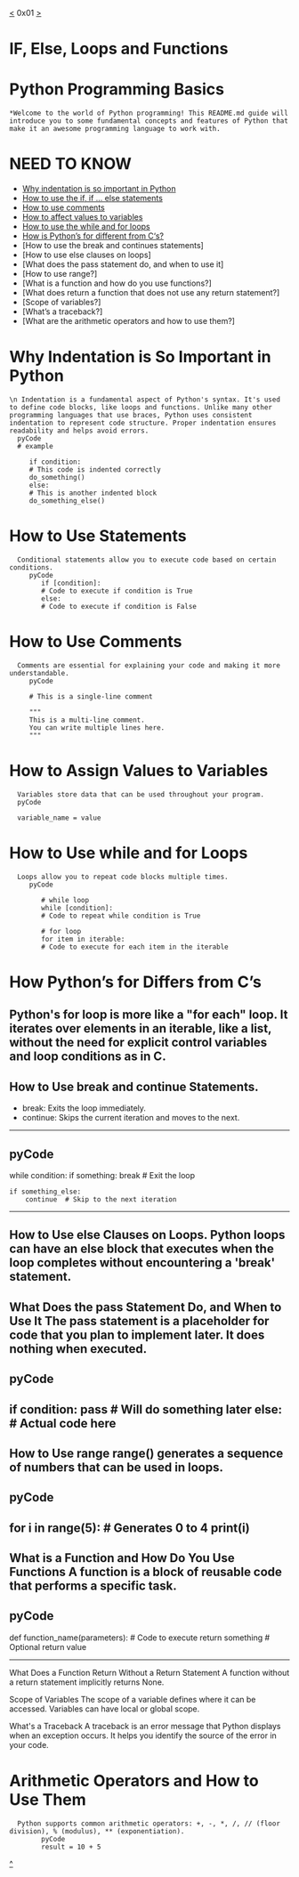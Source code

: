 [<](https://github.com/TheeKingZa/alx-higher_level_programming/tree/master/0x00-python-hello_world/README.md) 0x01 [>](https://github.com/TheeKingZa/alx-higher_level_programming/tree/master/0x02-python-import_modules/README.md)
# IF, Else, Loops and Functions

# Python Programming Basics
    *Welcome to the world of Python programming! This README.md guide will introduce you to some fundamental concepts and features of Python that make it an awesome programming language to work with.

# NEED TO KNOW
* [Why indentation is so important in Python](#why-indentation-is-so-important-in-python)
* [How to use the if, if ... else statements](#how-to-use-statements)
* [How to use comments](#how-to-use-comments)
* [How to affect values to variables](#how-to-assign-values-to-variables)
* [How to use the while and for loops](#how-to-use-while-and-for-loops)
* [How is Python’s for different from C‘s?](#how-pythons-for-differs-from-cs)
* [How to use the break and continues statements]
* [How to use else clauses on loops]
* [What does the pass statement do, and when to use it]
* [How to use range?]
* [What is a function and how do you use functions?]
* [What does return a function that does not use any return statement?]
* [Scope of variables?]
* [What’s a traceback?]
* [What are the arithmetic operators and how to use them?]

# Why Indentation is So Important in Python
    \n Indentation is a fundamental aspect of Python's syntax. It's used to define code blocks, like loops and functions. Unlike many other programming languages that use braces, Python uses consistent indentation to represent code structure. Proper indentation ensures readability and helps avoid errors.
      pyCode
      # example

         if condition:
         # This code is indented correctly
         do_something()
         else:
         # This is another indented block
         do_something_else()

# How to Use Statements
      Conditional statements allow you to execute code based on certain conditions.
         pyCode
            if [condition]:
            # Code to execute if condition is True
            else:
            # Code to execute if condition is False


# How to Use Comments
      Comments are essential for explaining your code and making it more understandable.
         pyCode
         
         # This is a single-line comment
         
         """
         This is a multi-line comment.
         You can write multiple lines here.
         """
         
# How to Assign Values to Variables
      Variables store data that can be used throughout your program.
      pyCode
      
      variable_name = value

# How to Use while and for Loops
      Loops allow you to repeat code blocks multiple times.
         pyCode
         
            # while loop
            while [condition]:
            # Code to repeat while condition is True

            # for loop
            for item in iterable:
            # Code to execute for each item in the iterable

# How Python’s for Differs from C’s
Python's for loop is more like a "for each" loop. It iterates over elements in an iterable, like a list, without the need for explicit control variables and loop conditions as in C.
---------

How to Use break and continue Statements.
---
* break: Exits the loop immediately.
* continue: Skips the current iteration and moves to the next.
---
pyCode
---
while condition:
    if something:
        break  # Exit the loop

    if something_else:
        continue  # Skip to the next iteration

-------------

How to Use else Clauses on Loops.
Python loops can have an else block that executes when the loop completes without encountering a 'break' statement.
--------------

What Does the pass Statement Do, and When to Use It
The pass statement is a placeholder for code that you plan to implement later. It does nothing when executed.
------
pyCode
----
if condition:
    pass  # Will do something later
else:
    # Actual code here
--------------------------

How to Use range
range() generates a sequence of numbers that can be used in loops.
---------
pyCode
----
for i in range(5):  # Generates 0 to 4
    print(i)
---------

What is a Function and How Do You Use Functions
A function is a block of reusable code that performs a specific task.
-----
pyCode
----
def function_name(parameters):
    # Code to execute
    return something  # Optional return value

----------------
What Does a Function Return Without a Return Statement
A function without a return statement implicitly returns None.

Scope of Variables
The scope of a variable defines where it can be accessed. Variables can have local or global scope.

What's a Traceback
A traceback is an error message that Python displays when an exception occurs. It helps you identify the source of the error in your code.

# Arithmetic Operators and How to Use Them
      Python supports common arithmetic operators: +, -, *, /, // (floor division), % (modulus), ** (exponentiation).
            pyCode
            result = 10 + 5

[^](#if-else-loops-and-functions)
